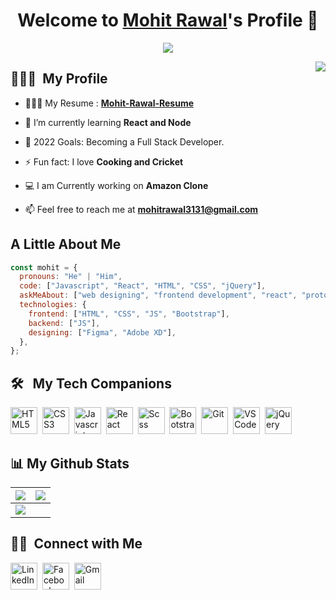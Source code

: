 <p align="center">
  <h1 align="center">Welcome to <a href="https://github.com/mrawal3112">Mohit Rawal</a>'s Profile 👋</h1>
</p>
<p align="center">
  <a align="center" href="https://github.com/DenverCoder1/readme-typing-svg"><img src="https://readme-typing-svg.herokuapp.com?&font=IBM+Plex+Sans&color=F72EE2&size=25&lines=Welcome+to+My+GitHub+Profile!;I'm+a+Front+End+Developer;I'm+a+Web+Designer;I'm+a+React+developer" /></a>
</p>
<img align="right" src="https://media.giphy.com/media/M9gbBd9nbDrOTu1Mqx/giphy.gif">

## 🙋🏻‍♂️ &nbsp;My Profile

- 👨🏻‍💻 My Resume : **[Mohit-Rawal-Resume](https://mohit-rawal-resume.netlify.app/)**

- 🌱 I’m currently learning **React and Node**

- 🥅 2022 Goals: Becoming a Full Stack Developer.

- ⚡ Fun fact: I love **Cooking and Cricket**

- 💻 I am Currently working on **Amazon Clone**

- 📫 Feel free to reach me at **mohitrawal3131@gmail.com**

## A Little About Me

```javascript
const mohit = {
  pronouns: "He" | "Him",
  code: ["Javascript", "React", "HTML", "CSS", "jQuery"],
  askMeAbout: ["web designing", "frontend development", "react", "prototyping"],
  technologies: {
    frontend: ["HTML", "CSS", "JS", "Bootstrap"],
    backend: ["JS"],
    designing: ["Figma", "Adobe XD"],
  },
};
```

## 🛠 &nbsp; My Tech Companions

<p align="left"> 
<img src='https://cdn-icons-png.flaticon.com/512/2535/2535518.png' alt='HTML5' width="43" height="43">&nbsp;
<img src='https://cdn-icons-png.flaticon.com/512/919/919826.png' alt='CSS3'width="43" height="43">&nbsp;
<img src='https://img.icons8.com/color/48/000000/javascript.png' alt='Javascript'width="43" height="43">&nbsp;
<img src='https://img.icons8.com/color/48/000000/react-native.png' alt='React'width="43" height="43">&nbsp;
<img src='https://cdn-icons-png.flaticon.com/512/919/919831.png' alt='Scss'width="43" height="43">&nbsp;
<img src='https://img.icons8.com/color/48/000000/bootstrap.png' alt='Bootstrap'width="43" height="43">&nbsp;
<img src='https://img.icons8.com/color/344/git.png' alt='Git'width="43" height="43">&nbsp;
<img src='https://img.icons8.com/color/344/visual-studio-code-2019.png' alt='VS Code'width="43" height="43">&nbsp;
<img src='https://img.icons8.com/external-tal-revivo-shadow-tal-revivo/344/external-jquery-is-a-javascript-library-designed-to-simplify-html-logo-shadow-tal-revivo.png' alt='jQuery'width="43" height="43">
</p>

## 📊 My Github Stats

| <img src="https://github-readme-stats.vercel.app/api?username=mrawal3112&&show_icons=true&count_private=true&theme=github_dark"> | <img src="https://github-readme-streak-stats.herokuapp.com/?user=mrawal3112&theme=blueberry_duo"/> |
| -------------------------------------------------------------------------------------------------------------------------------- | -------------------------------------------------------------------------------------------------- |
| <img src="https://github-readme-stats.vercel.app/api/top-langs/?username=mrawal3112&layout=compact&theme=github_dark"/>          |

## 🤝🏻 &nbsp;Connect with Me

<p>
<a href="https://www.linkedin.com/in/mohit-rawal-5a7981103/"><img src="https://img.icons8.com/color/344/linkedin.png" alt="LinkedIn" "43" height="43"/></a>&nbsp;
<a href="https://www.facebook.com/mohit.rawal.165"><img src="https://img.icons8.com/fluency/344/facebook-new.png" alt="Facebook" "43" height="43"/></a>&nbsp;
<a href="mailto:mohitrawal3131@gmail.com"><img src="https://img.icons8.com/color/344/gmail-new.png" alt="Gmail" "43" height="43"/></a>&nbsp;
</p>
